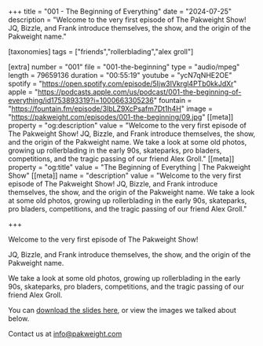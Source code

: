 +++
title = "001 - The Beginning of Everything"
date = "2024-07-25"
description = "Welcome to the very first episode of The Pakweight Show! JQ, Bizzle, and Frank introduce themselves, the show, and the origin of the Pakweight name."

[taxonomies]
tags = ["friends","rollerblading","alex groll"]

[extra]
number = "001"
file = "001-the-beginning"
type = "audio/mpeg"
length = 79659136
duration = "00:55:19"
youtube = "ycN7qNHE2OE"
spotify = "https://open.spotify.com/episode/5Ijw3IVkrgl4PTb0kkJdXr"
apple = "https://podcasts.apple.com/us/podcast/001-the-beginning-of-everything/id1753893319?i=1000663305236"
fountain = "https://fountain.fm/episode/3lbLZ9XcPsafm7Dt1h4H"
image = "https://pakweight.com/episodes/001-the-beginning/09.jpg"
[[meta]]
property = "og:description"
value = "Welcome to the very first episode of The Pakweight Show!  JQ, Bizzle, and Frank introduce themselves, the show, and the origin of the Pakweight name.  We take a look at some old photos, growing up rollerblading in the early 90s, skateparks, pro bladers, competitions, and the tragic passing of our friend Alex Groll."
[[meta]]
property = "og:title"
value = "The Beginning of Everything | The Pakweight Show"
[[meta]]
name = "description"
value = "Welcome to the very first episode of The Pakweight Show!  JQ, Bizzle, and Frank introduce themselves, the show, and the origin of the Pakweight name.  We take a look at some old photos, growing up rollerblading in the early 90s, skateparks, pro bladers, competitions, and the tragic passing of our friend Alex Groll."

+++

Welcome to the very first episode of The Pakweight Show!

JQ, Bizzle, and Frank introduce themselves, the show, and the origin of the Pakweight name.

We take a look at some old photos, growing up rollerblading in the early 90s, skateparks, pro bladers, competitions, and the tragic passing of our friend Alex Groll.

You can [download the slides here](slides.pdf), or view the images we talked about below.

Contact us at [info@pakweight.com](mailto:info@pakweight.com)
